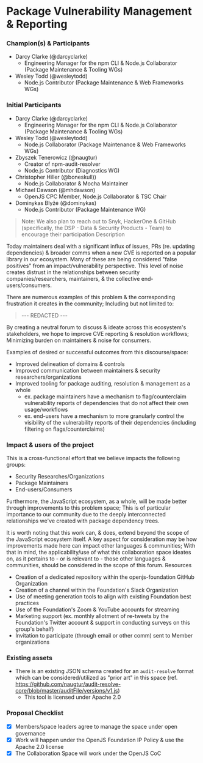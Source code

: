# Package Vulnerability Management & Reporting

### Champion(s) & Participants

* Darcy Clarke (@darcyclarke)
  * Engineering Manager for the npm CLI & Node.js Collaborator (Package Maintenance & Tooling WGs)
* Wesley Todd (@wesleytodd)
  * Node.js Contributor (Package Maintenance & Web Frameworks WGs)

### Initial Participants

* Darcy Clarke (@darcyclarke)
  * Engineering Manager for the npm CLI & Node.js Collaborator (Package Maintenance & Tooling WGs)
* Wesley Todd (@wesleytodd)
  * Node.js Collaborator (Package Maintenance & Web Frameworks WGs)
* Zbyszek Tenerowicz (@naugtur)
  * Creator of npm-audit-resolver
  * Node.js Contributor (Diagnostics WG)
* Christopher Hiller (@boneskull))
  * Node.js Collaborator & Mocha Maintainer
* Michael Dawson (@mhdawson)
  * OpenJS CPC Member, Node.js Collaborator & TSC Chair
* Dominykas Blyžė (@dominykas)
  * Node.js Contributor (Package Maintenance WG)

> Note: We also plan to reach out to Snyk, HackerOne & GitHub (specifically, the DSP - Data & Security Products - Team) to encourage their participation
Description

Today maintainers deal with a significant influx of issues, PRs (re. updating dependencies) & broader comms when a new CVE is reported on a popular library in our ecosystem. Many of these are being considered "false positives" from an impact/vulnerability perspective. This level of noise creates distrust in the relationships between security companies/researchers, maintainers, & the collective end-users/consumers.

There are numerous examples of this problem & the corresponding frustration it creates in the community; Including but not limited to:

> --- REDACTED ---

By creating a neutral forum to discuss & ideate across this ecosystem's stakeholders, we hope to improve CVE reporting & resolution workflows; Minimizing burden on maintainers & noise for consumers.

Examples of desired or successful outcomes from this discourse/space:

* Improved delineation of domains & controls
* Improved communication between maintainers & security researchers/organizations
* Improved tooling for package auditing, resolution & management as a whole
  * ex. package maintainers have a mechanism to flag/counterclaim vulnerability reports of dependencies that do not affect their own usage/workflows
  * ex. end-users have a mechanism to more granularly control the visibility of the vulnerability reports of their dependencies (including filtering on flags/counterclaims)

### Impact & users of the project

This is a cross-functional effort that we believe impacts the following groups:

* Security Researches/Organizations
* Package Maintainers
* End-users/Consumers

Furthermore, the JavaScript ecosystem, as a whole, will be made better through improvements to this problem space; This is of particular importance to our community due to the deeply interconnected relationships we've created with package dependency trees.

It is worth noting that this work can, & does, extend beyond the scope of the JavaScript ecosystem itself. A key aspect for consideration may be how improvements made here can impact other languages & communities; With that in mind, the applicability/use of what this collaboration space ideates on, as it pertains to - or is relevant to - those other languages & communities, should be considered in the scope of this forum.
Resources

* Creation of a dedicated repository within the openjs-foundation GitHub Organization
* Creation of a channel within the Foundation's Slack Organization
* Use of meeting generation tools to align with existing Foundation best practices
* Use of the Foundation's Zoom & YouTube accounts for streaming
* Marketing support (ex. monthly allotment of re-tweets by the Foundation's Twitter account & support in conducting surveys on this group's behalf)
* Invitation to participate (through email or other comm) sent to Member organizations

### Existing assets

* There is an existing JSON schema created for an `audit-resolve` format which can be considered/utilized as "prior art" in this space (ref. https://github.com/naugtur/audit-resolve-core/blob/master/auditFile/versions/v1.js)
   * This tool is licensed under Apache 2.0

### Proposal Checklist

* [x] Members/space leaders agree to manage the space under open governance
* [x] Work will happen under the OpenJS Foundation IP Policy & use the Apache 2.0 license
* [x] The Collaboration Space will work under the OpenJS CoC

